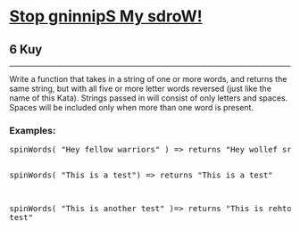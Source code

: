 <h1><a href="https://www.codewars.com/kata/5264d2b162488dc400000001">Stop gninnipS My sdroW!</a></h1>
<h2>6 Kuy</h2>
<hr>
<p>Write a function that takes in a string of one or more words, and returns the same string, 
but with all five or more letter words reversed (just like the name of this Kata). 
Strings passed in will consist of only letters and spaces. 
Spaces will be included only when more than one word is present.</p>
<h3>Examples:</h3>
<pre>
spinWords( "Hey fellow warriors" ) => returns "Hey wollef sroirraw"

spinWords( "This is a test") => returns "This is a test" 

spinWords( "This is another test" )=> returns "This is rehtona test"
</pre>

